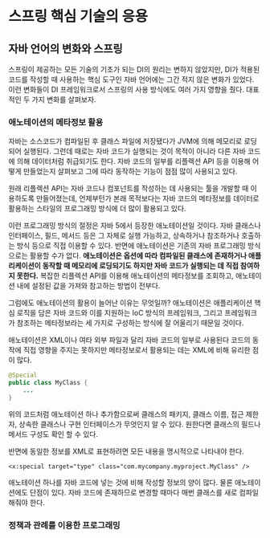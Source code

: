 # 스프링 핵심 기술의 응용
## 자바 언어의 변화와 스프링
스프링이 제공하는 모든 기술의 기초가 되는 DI의 원리는 변하지 않았지만, DI가 적용된 코드를 작성할 때 사용하는
핵심 도구인 자바 언어에는 그간 적지 않은 변화가 있었다. 이런 변화들이 DI 프레임워크로서 스프링의 사용 방식에도 여러 가지 영향을 줬다.
대표적인 두 가지 변화를 살펴보자.
### 애노테이션의 메타정보 활용
자바는 소스코드가 컴파일된 후 클래스 파일에 저장됐다가 JVM에 의해 메모리로 로딩되어 실행된다. 그런데 때로는
자바 코드가 실행되는 것이 목적이 아니라 다른 자바 코드에 의해 데이터처럼 취급되기도 한다.
자바 코드의 일부를 리플렉션 API 등을 이용해 어떻게 만들었는지 살펴보고 그에 따라 동작하는 기능이 점점
많이 사용되고 있다.

원래 리플렉션 API는 자바 코드나 컴포넌트를 작성하는 데 사용되는 툴을 개발할 때 이용하도록 만들어졌는데,
언제부턴가 본래 목적보다는 자바 코드의 메타정보를 데이터로 활용하는 스타일의 프로그래밍 방식에 더 많이
활용되고 있다.

이런 프로그래밍 방식의 절정은 자바 5에서 등장한 애노테이션일 것이다. 자바 클래스나 인터페이스, 필드, 메서드 등은
그 자체로 실행 가능하고, 상속하거나 참조하거나 호출하는 방식 등으로 직접 이용할 수 있다. 반면에 애노테이션은
기존의 자바 프로그래밍 방식으로는 활용할 수가 없다. **애노테이션은 옵션에 따라 컴파일된 클래스에 존재하거나 
애플리케이션이 동작할 때 메모리에 로딩되기도 하지만 자바 코드가 실행되는 데 직접 참여하지 못한다.**
복잡한 리플렉션 API를 이용해 애노테이션의 메타정보를 조회하고, 애노테이션 내에 설정된 값을 가져와 참고하는 방법이
전부다.

그럼에도 애노테이션의 활용이 늘어난 이유는 무엇일까? 애노테이션은 애플리케이션 핵심 로직을 담은 자바 코드와
이를 지원하는 IoC 방식의 프레임워크, 그리고 프레임워크가 참조하는 메타정보라는 세 가지로 구성하는 방식에 
잘 어울리기 때문일 것이다. 

애노테이션은 XML이나 여타 외부 파일과 달리 자바 코드의 일부로 사용된다 코드의 동작에 직접 영향을 주지는 못하지만
메타정보로서 활용되는 데는 XML에 비해 유리한 점이 많다.
```java
@Special
public class MyClass {
	...
}
```
위의 코드처럼 애노테이션 하나 추가함으로써 클래스의 패키지, 클래스 이름, 접근 제한자, 상속한 클래스나 구현
인터페이스가 무엇인지 알 수 있다. 원한다면 클래스의 필드나 메서드 구성도 확인 할 수 있다.

반면에 동일한 정보를 XML로 표현하려면 모든 내용을 명시적으로 나타내야 한다.
```
<x:special target="type" class="com.mycompany.myproject.MyClass" />
```
애노테이션 하나를 자바 코드에 넣는 것에 비해 작성할 정보의 양이 많다. 물론 애노테이션에도 단점이 있다.
자바 코드에 존재하므로 변경할 때마다 매번 클래스를 새로 컴파일 해줘야 한다.
### 정책과 관례를 이용한 프로그래밍
